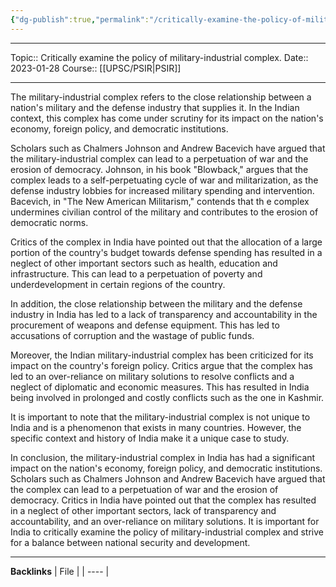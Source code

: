```yaml
---
{"dg-publish":true,"permalink":"/critically-examine-the-policy-of-military-industrial-complex/"}
---
```


----
Topic:: Critically examine the policy of military-industrial complex.
Date:: 2023-01-28
Course:: [[UPSC/PSIR\|PSIR]] 

----
The military-industrial complex refers to the close relationship between a nation's military and the defense industry that supplies it. In the Indian context, this complex has come under scrutiny for its impact on the nation's economy, foreign policy, and democratic institutions.

Scholars such as Chalmers Johnson and Andrew Bacevich have argued that the military-industrial complex can lead to a perpetuation of war and the erosion of democracy. Johnson, in his book "Blowback," argues that the complex leads to a self-perpetuating cycle of war and militarization, as the defense industry lobbies for increased military spending and intervention. Bacevich, in "The New American Militarism," contends that th e complex undermines civilian control of the military and contributes to the erosion of democratic norms.

Critics of the complex in India have pointed out that the allocation of a large portion of the country's budget towards defense spending has resulted in a neglect of other important sectors such as health, education and infrastructure. This can lead to a perpetuation of poverty and underdevelopment in certain regions of the country.

In addition, the close relationship between the military and the defense industry in India has led to a lack of transparency and accountability in the procurement of weapons and defense equipment. This has led to accusations of corruption and the wastage of public funds.

Moreover, the Indian military-industrial complex has been criticized for its impact on the country's foreign policy. Critics argue that the complex has led to an over-reliance on military solutions to resolve conflicts and a neglect of diplomatic and economic measures. This has resulted in India being involved in prolonged and costly conflicts such as the one in Kashmir.

It is important to note that the military-industrial complex is not unique to India and is a phenomenon that exists in many countries. However, the specific context and history of India make it a unique case to study.

In conclusion, the military-industrial complex in India has had a significant impact on the nation's economy, foreign policy, and democratic institutions. Scholars such as Chalmers Johnson and Andrew Bacevich have argued that the complex can lead to a perpetuation of war and the erosion of democracy. Critics in India have pointed out that the complex has resulted in a neglect of other important sectors, lack of transparency and accountability, and an over-reliance on military solutions. It is important for India to critically examine the policy of military-industrial complex and strive for a balance between national security and development.


---
**Backlinks**
| File |
| ---- |



